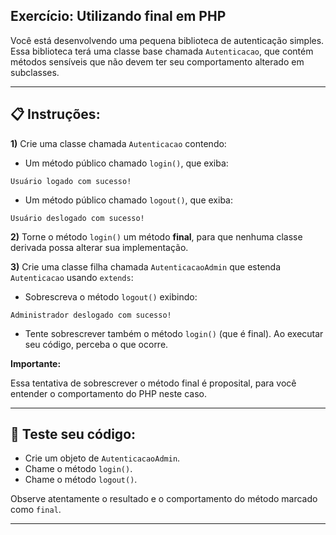 ## **Exercício: Utilizando final em PHP**

Você está desenvolvendo uma pequena biblioteca de autenticação simples. Essa biblioteca terá uma classe base chamada `Autenticacao`, que contém métodos sensíveis que não devem ter seu comportamento alterado em subclasses.

---

## 📋 **Instruções:**

**1)** Crie uma classe chamada `Autenticacao` contendo:

- Um método público chamado `login()`, que exiba:

```
Usuário logado com sucesso!
```

- Um método público chamado `logout()`, que exiba:

```
Usuário deslogado com sucesso!
```

**2)** Torne o método `login()` um método **final**, para que nenhuma classe derivada possa alterar sua implementação.

**3)** Crie uma classe filha chamada `AutenticacaoAdmin` que estenda `Autenticacao` usando `extends`:

- Sobrescreva o método `logout()` exibindo:

```
Administrador deslogado com sucesso!
```

- Tente sobrescrever também o método `login()` (que é final). Ao executar seu código, perceba o que ocorre.

**Importante:**

Essa tentativa de sobrescrever o método final é proposital, para você entender o comportamento do PHP neste caso.

---

## 🧪 **Teste seu código:**

- Crie um objeto de `AutenticacaoAdmin`.
- Chame o método `login()`.
- Chame o método `logout()`.

Observe atentamente o resultado e o comportamento do método marcado como `final`.

---